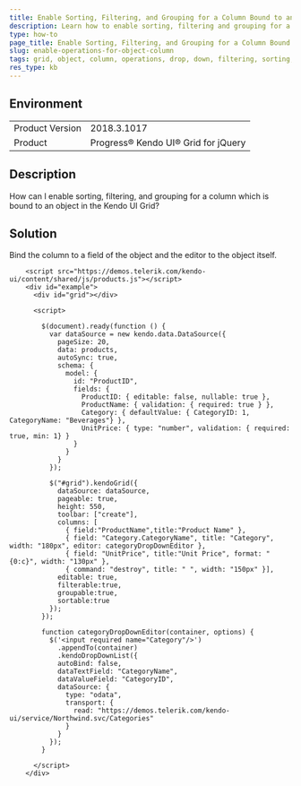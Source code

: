 ```yaml
---
title: Enable Sorting, Filtering, and Grouping for a Column Bound to an Object
description: Learn how to enable sorting, filtering and grouping for a column which is bound to an object in the Kendo UI Grid.
type: how-to
page_title: Enable Sorting, Filtering, and Grouping for a Column Bound to an Object - Kendo UI Grid for jQuery
slug: enable-operations-for-object-column
tags: grid, object, column, operations, drop, down, filtering, sorting, grouping
res_type: kb
---
```


## Environment

<table>
	<tr>
		<td>Product Version</td>
		<td>2018.3.1017</td>
	</tr>
	<tr>
		<td>Product</td>
		<td>Progress® Kendo UI® Grid for jQuery</td>
	</tr>
</table>

## Description

How can I enable sorting, filtering, and grouping for a column which is bound to an object in the Kendo UI Grid?

## Solution

Bind the column to a field of the object and the editor to the object itself.

```dojo
    <script src="https://demos.telerik.com/kendo-ui/content/shared/js/products.js"></script>
    <div id="example">
      <div id="grid"></div>

      <script>

        $(document).ready(function () {
          var dataSource = new kendo.data.DataSource({
            pageSize: 20,
            data: products,
            autoSync: true,
            schema: {
              model: {
                id: "ProductID",
                fields: {
                  ProductID: { editable: false, nullable: true },
                  ProductName: { validation: { required: true } },
                  Category: { defaultValue: { CategoryID: 1, CategoryName: "Beverages"} },
                  UnitPrice: { type: "number", validation: { required: true, min: 1} }
                }
              }
            }
          });

          $("#grid").kendoGrid({
            dataSource: dataSource,
            pageable: true,
            height: 550,
            toolbar: ["create"],
            columns: [
              { field:"ProductName",title:"Product Name" },
              { field: "Category.CategoryName", title: "Category", width: "180px", editor: categoryDropDownEditor },
              { field: "UnitPrice", title:"Unit Price", format: "{0:c}", width: "130px" },
              { command: "destroy", title: " ", width: "150px" }],
            editable: true,
            filterable:true,
            groupable:true,
            sortable:true
          });
        });

        function categoryDropDownEditor(container, options) {
          $('<input required name="Category"/>')
            .appendTo(container)
            .kendoDropDownList({
            autoBind: false,
            dataTextField: "CategoryName",
            dataValueField: "CategoryID",
            dataSource: {
              type: "odata",
              transport: {
                read: "https://demos.telerik.com/kendo-ui/service/Northwind.svc/Categories"
              }
            }
          });
        }

      </script>
    </div>
```
